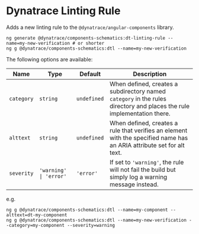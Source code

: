 # Dynatrace Linting Rule

Adds a new linting rule to the `@dynatrace/angular-components` library.

```
ng generate @dynatrace/components-schematics:dt-linting-rule --name=my-new-verification # or shorter
ng g @dynatrace/components-schematics:dtl --name=my-new-verification
```

The following options are available:

| Name       | Type                   | Default     | Description                                                                                                            |
| ---------- | ---------------------- | ----------- | ---------------------------------------------------------------------------------------------------------------------- |
| `category` | `string`               | `undefined` | When defined, creates a subdirectory named `category` in the rules directory and places the rule implementation there. |
| `alttext`  | `string`               | `undefined` | When defined, creates a rule that verifies an element with the specified name has an ARIA attribute set for alt text.  |
| `severity` | `'warning' \| 'error'` | `'error'`   | If set to `'warning'`, the rule will not fail the build but simply log a warning message instead.                      |

e.g.

```
ng g @dynatrace/components-schematics:dtl --name=my-component --alttext=dt-my-component
ng g @dynatrace/components-schematics:dtl --name=my-new-verification --category=my-component --severity=warning
```
